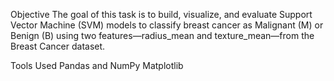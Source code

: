 Objective
The goal of this task is to build, visualize, and evaluate Support Vector Machine (SVM) models to classify breast cancer as Malignant (M) or Benign (B) using two features—radius_mean and texture_mean—from the Breast Cancer dataset.

Tools Used
Pandas and NumPy
Matplotlib
